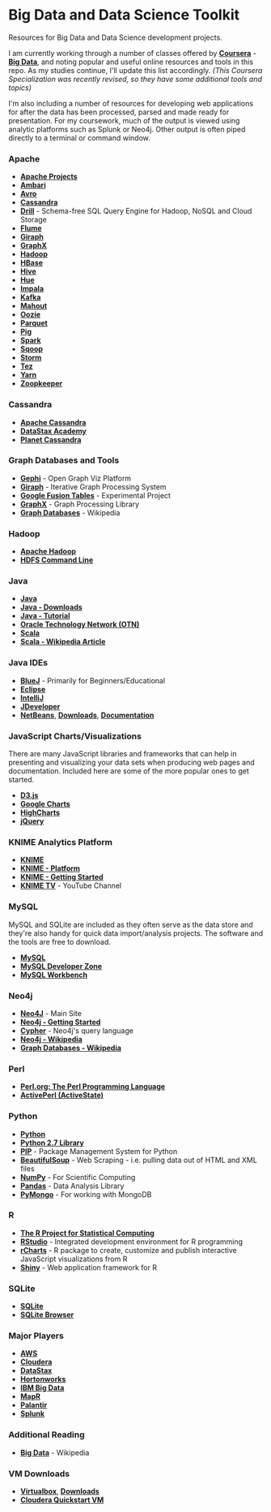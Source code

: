 # Big Data and Data Science Toolkit

Resources for Big Data and Data Science development projects. 

I am currently working through a number of classes offered by <a href="https://www.coursera.org/" target="_blank"><strong>Coursera</strong></a> - <a href="https://www.coursera.org/specializations/bigdata"><strong>Big Data</strong></a>, and noting popular and useful online resources and tools in this repo. As my studies continue, I'll update this list accordingly. _(This Coursera Specialization was recently revised, so they have some additional tools and topics)_

I'm also including a number of resources for developing web applications for after the data has been processed, parsed and made ready for presentation. For my coursework, much of the output is viewed using analytic platforms such as Splunk or Neo4j. Other output is often piped directly to a terminal or command window. 

### Apache

- **<a href="http://www.apache.org/index.html#projects-list" target="_blank" title="Apache Projects">Apache Projects</a>** 
- **<a href="http://ambari.apache.org/" target="_blank">Ambari</a>**
- **<a href="https://avro.apache.org/" target="_blank">Avro</a>**
- **<a href="http://cassandra.apache.org/" target="_blank">Cassandra</a>**
- **<a href="https://drill.apache.org/" target="_blank">Drill</a>** - Schema-free SQL Query Engine for Hadoop, NoSQL and Cloud Storage
- **<a href="http://flume.apache.org/" target="_blank">Flume</a>**
- **<a href="http://giraph.apache.org/" target="_blank">Giraph</a>** 
- **<a href="http://spark.apache.org/graphx/" target="_blank">GraphX</a>** 
- **<a href="http://hadoop.apache.org/" target="_blank">Hadoop</a>**
- **<a href="http://hbase.apache.org/" target="_blank">HBase</a>**
- **<a href="http://hive.apache.org/" target="_blank">Hive</a>**
- **<a href="http://gethue.com/" target="_blank">Hue</a>**
- **<a href="http://impala.io/" target="_blank">Impala</a>** 
- **<a href="http://kafka.apache.org/" target="_blank">Kafka</a>**  
- **<a href="http://mahout.apache.org/" target="_blank">Mahout</a>** 
- **<a href="http://oozie.apache.org/" target="_blank">Oozie</a>**
- **<a href="http://parquet.apache.org/" target="_blank">Parquet</a>** 
- **<a href="http://pig.apache.org/" target="_blank">Pig</a>** 
- **<a href="http://spark.apache.org/" target="_blank">Spark</a>**
- **<a href="http://sqoop.apache.org/" target="_blank">Sqoop</a>**
- **<a href="http://storm.apache.org/" target="_blank">Storm</a>**
- **<a href="http://tez.apache.org/" target="_blank">Tez</a>**
- **<a href="https://hadoop.apache.org/docs/r2.7.1/hadoop-yarn/hadoop-yarn-site/YARN.html" target="_blank">Yarn</a>**
- **<a href="http://zookeeper.apache.org/" target="_blank">Zoopkeeper</a>**   

### Cassandra

- **<a href="http://cassandra.apache.org/" target="_blank" title="Apache Cassandra">Apache  Cassandra</a>**
- **<a href="https://academy.datastax.com/" target="_blank" title="DataStax Academy">DataStax Academy</a>**
- **<a href="http://www.planetcassandra.org/" target="_blank" title="Planet Cassandra">Planet Cassandra</a>**

### Graph Databases and Tools

- **<a href="https://gephi.org/" target="_blank">Gephi</a>** - Open Graph Viz Platform
- **<a href="http://giraph.apache.org/" target="_blank">Giraph</a>** - Iterative Graph Processing System
- **<a href="https://support.google.com/fusiontables/answer/2571232" target="_blank">Google Fusion Tables</a>** - Experimental Project
- **<a href="http://spark.apache.org/graphx/" target="_blank">GraphX</a>** - Graph Processing Library
- **<a href="https://en.wikipedia.org/wiki/Graph_database" target="_blank">Graph Databases</a>** - Wikipedia

### Hadoop

- **<a href="https://hadoop.apache.org/" target="_blank" title="Apache Hadoop">Apache Hadoop</a>**
- **<a href="https://hadoop.apache.org/docs/stable/hadoop-project-dist/hadoop-hdfs/HDFSCommands.html" target="_blank">HDFS Command Line</a>**

### Java

- **<a href="https://www.oracle.com/java/index.html" target="_blank" title="Java">Java</a>**
- **<a href="http://www.oracle.com/technetwork/java/javase/downloads/index.html" target="_blank" title="Java Downloads">Java - Downloads</a>**
- **<a href="https://docs.oracle.com/javase/tutorial/" target="_blank" title="Java">Java - Tutorial</a>**
- **<a href="http://www.oracle.com/technetwork/java/index.html" target="_blank" title="OTN Java">Oracle Technology Network (OTN)</a>**
- **<a href="http://www.scala-lang.org/" target="_blank">Scala</a>** 
- **<a href="https://en.wikipedia.org/wiki/Scala_(programming_language)" target="_blank">Scala - Wikipedia Article</a>**

### Java IDEs

- **<a href="http://www.bluej.org/" target="_blank">BlueJ</a>** - Primarily for Beginners/Educational
- **<a href="https://eclipse.org/" target="_blank" title="Eclipse">Eclipse</a>**
- **<a href="https://www.jetbrains.com/idea/" target="_blank" title="IntelliJ">IntelliJ</a>**
- **<a href="http://www.oracle.com/technetwork/developer-tools/jdev/overview/index.html" target="_blank" title="JDeveloper">JDeveloper</a>**
- **<a href="https://netbeans.org/" target="_blank" title="NetBeans">NetBeans</a>**, **<a href="https://netbeans.org/downloads/" target="_blank" title="NetBeans Downloads">Downloads</a>**, **<a href="https://netbeans.org/kb/index.html" target="_blank" title="NetBeans Documentation">Documentation</a>** 
 
### JavaScript Charts/Visualizations

There are many JavaScript libraries and frameworks that can help in presenting and visualizing your data sets when producing web pages and documentation. Included here are some of the more popular ones to get started.

- **<a href="https://d3js.org/" target="_blank" title="D3.js">D3.js</a>**
- **<a href="https://developers.google.com/chart/" target="_blank" title="Google Charts">Google Charts</a>**
- **<a href="http://www.highcharts.com/" target="_blank" title="HighCharts">HighCharts</a>**
- **<a href="https://jquery.com/" target="_blank" title="jQuery">jQuery</a>**
 
### KNIME Analytics Platform

- **<a href="https://www.knime.org/" target="_blank" title="KNIME Analytics Platform">KNIME</a>**
- **<a href="https://www.knime.org/knime" target="_blank" title="KNIME Analytics Platform">KNIME - Platform</a>**
- **<a href="https://tech.knime.org/knime" target="_blank" title="KNIME Analytics Platform">KNIME - Getting Started</a>**
- **<a href="https://www.youtube.com/user/KNIMETV" target="_blank" title="KNIME Analytics Platform">KNIME TV</a>** - YouTube Channel

### MySQL

MySQL and SQLite are included as they often serve as the data store and they're also handy for quick data import/analysis projects. The software and the tools are free to download.

- **<a href="https://www.mysql.com/" target="_blank" title="MySQL">MySQL</a>**
- **<a href="http://dev.mysql.com/" target="_blank" title="MySQL Developer Zone">MySQL Developer Zone</a>**
- **<a href="https://www.mysql.com/products/workbench/" target="_blank" title="MySQL Workbench">MySQL Workbench</a>**

### Neo4j

- **<a href="http://neo4j.com/" target="_blank">Neo4J</a>** - Main Site
- **<a href="https://neo4j.com/developer/get-started/" target="_blank">Neo4j - Getting Started</a>**
- **<a href="https://neo4j.com/developer/cypher/" target="_blank">Cypher</a>** - Neo4j's query language
- **<a href="https://en.wikipedia.org/wiki/Neo4j" target="_blank">Neo4j - Wikipedia</a>**
- **<a href="https://en.wikipedia.org/wiki/Graph_database" target="_blank">Graph Databases - Wikipedia</a>**

### Perl

- **<a href="https://www.perl.org/" target="_blank" title="Perl">Perl.org: The Perl Programming Language</a>**
- **<a href="http://www.activestate.com/activeperl" target="_blank" title="ActivePerl">ActivePerl (ActiveState)</a>**

### Python

- **<a href="https://www.python.org/" target="_blank" title="Python">Python</a>**
- **<a href="https://docs.python.org/2/library/" target="_blank" title="Python 2.7 Library">Python 2.7 Library</a>**
- **<a href="https://pip.pypa.io/en/stable/" target="_blank">PIP</a>** - Package Management System for Python
- **<a href="https://www.crummy.com/software/BeautifulSoup/" target="_blank">BeautifulSoup</a>** - Web Scraping - i.e. pulling data out of HTML and XML files
- **<a href="http://www.numpy.org/" target="_blank">NumPy</a>** - For Scientific Computing
- **<a href="http://pandas.pydata.org/" target="_blank">Pandas</a>** - Data Analysis Library
- **<a href="https://api.mongodb.com/python/current/" target="_blank">PyMongo</a>** - For working with MongoDB
    
### R

- **<a href="https://www.r-project.org/" target="_blank" title="R">The R Project for Statistical Computing</a>**
- **<a href="https://www.rstudio.com/" target="_blank" title="R">RStudio</a>** - Integrated development environment for R programming
- **<a href="http://rcharts.io/" target="_blank" title="R">rCharts</a>** - R package to create, customize and publish interactive JavaScript visualizations from R
- **<a href="http://shiny.rstudio.com/" target="_blank" title="R">Shiny</a>** - Web application framework for R

### SQLite
- **<a href="https://www.sqlite.org/" target="_blank" title="SQLite">SQLite</a>**
- **<a href="http://sqlitebrowser.org/" target="_blank" title="SQLite Browser">SQLite Browser</a>**

### Major Players

- **<a href="https://aws.amazon.com/big-data/" target="_blank">AWS</a>**
- **<a href="http://cloudera.com/" target="_blank">Cloudera</a>**
- **<a href="http://www.datastax.com/" target="_blank">DataStax</a>**
- **<a href="http://hortonworks.com/hadoop/" target="_blank" title="Hortonworks">Hortonworks</a>**
- **<a href="http://www.ibm.com/big-data/us/en/" target="_blank">IBM Big Data</a>**
- **<a href="https://www.mapr.com/" target="_blank">MapR</a>**
- **<a href="https://www.palantir.com/" target="_blank">Palantir</a>**
- **<a href="http://www.splunk.com/" target="_blank">Splunk</a>**

### Additional Reading

- **<a href="https://en.wikipedia.org/wiki/Big_data" target="_blank">Big Data</a>** - Wikipedia

### VM Downloads
- **<a href="https://www.virtualbox.org/" target="_blank" title="Virtualbox">Virtualbox</a>**, **<a href="https://www.virtualbox.org/wiki/Downloads" target="_blank" title="Virtualbox Downloads">Downloads</a>**
- **<a href="https://downloads.cloudera.com/demo_vm/virtualbox/cloudera-quickstart-vm-5.4.2-0-virtualbox.zip" target="_blank" title="Cloudera Quickstart VM">Cloudera Quickstart VM</a>**






